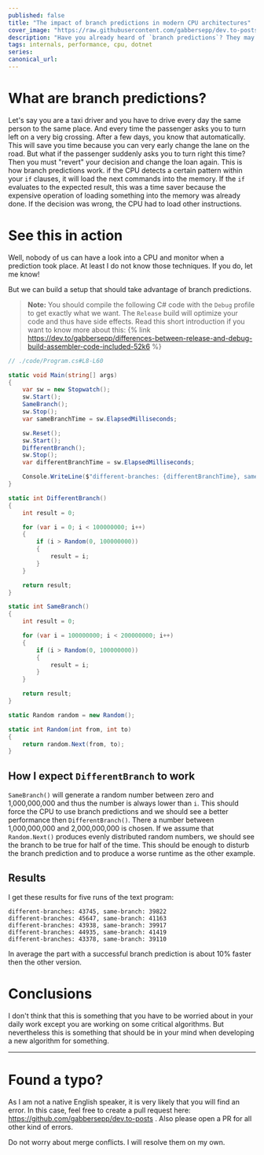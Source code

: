```yaml
---
published: false
title: "The impact of branch predictions in modern CPU architectures"
cover_image: "https://raw.githubusercontent.com/gabbersepp/dev.to-posts/master/blog-posts/impact-of-branch-predictions/assets/your-asset.png"
description: "Have you already heard of `branch predictions`? They may have a high impact on algorithms working on big datasets."
tags: internals, performance, cpu, dotnet
series:
canonical_url:
---
```


# What are branch predictions?
Let's say you are a taxi driver and you have to drive every day the same person to the same place. And every time the passenger asks you to turn left on a very big crossing. After a few days, you know that automatically. This will save you time because you can very early change the lane on the road. But what if the passenger suddenly asks you to turn right this time? Then you must "revert" your decision and change the loan again.
This is how branch predictions work. if the CPU detects a certain pattern within your `if` clauses, it will load the next commands into the memory. If the `if` evaluates to the expected result, this was a time saver because the expensive operation of loading something into the memory was already done. If the decision was wrong, the CPU had to load other instructions.

# See this in action
Well, nobody of us can have a look into a CPU and monitor when a prediction took place. At least I do not know those techniques. If you do, let me know!

But we can build a setup that should take advantage of branch predictions.

>**Note:** You should compile the following C# code with the `Debug` profile to get exactly what we want. The `Release` build will optimize your code and thus have side effects. Read this short introduction if you want to know more about this:
{% link https://dev.to/gabbersepp/differences-between-release-and-debug-build-assembler-code-included-52k6 %}

```cs
// ./code/Program.cs#L8-L60

static void Main(string[] args)
{
    var sw = new Stopwatch();
    sw.Start();
    SameBranch();
    sw.Stop();
    var sameBranchTime = sw.ElapsedMilliseconds;

    sw.Reset();
    sw.Start();
    DifferentBranch();
    sw.Stop();
    var differentBranchTime = sw.ElapsedMilliseconds;

    Console.WriteLine($"different-branches: {differentBranchTime}, same-branch: {sameBranchTime}");
}

static int DifferentBranch()
{
    int result = 0;

    for (var i = 0; i < 100000000; i++)
    {
        if (i > Random(0, 100000000))
        {
            result = i;
        }
    }

    return result;
}

static int SameBranch()
{
    int result = 0;

    for (var i = 100000000; i < 200000000; i++)
    {
        if (i > Random(0, 100000000))
        {
            result = i;
        }
    }

    return result;
}

static Random random = new Random();

static int Random(int from, int to)
{
    return random.Next(from, to);
}
```

## How I expect `DifferentBranch` to work
`SameBranch()` will generate a random number between zero and 1,000,000,000 and thus the number is always lower than `i`. This should force the CPU to use branch predictions and we should see a better performance then `DifferentBranch()`. There a number between 1,000,000,000 and 2,000,000,000 is chosen. If we assume that `Random.Next()` produces evenly distributed random numbers, we should see the branch to be true for half of the time. This should be enough to disturb the branch prediction and to produce a worse runtime as the other example.

## Results
I get these results for five runs of the text program:

```
different-branches: 43745, same-branch: 39822
different-branches: 45647, same-branch: 41163
different-branches: 43938, same-branch: 39917
different-branches: 44935, same-branch: 41419
different-branches: 43378, same-branch: 39110
```

In average the part with a successful branch prediction is about 10% faster then the other version.

# Conclusions
I don't think that this is something that you have to be worried about in your daily work except you are working on some critical algorithms. But nevertheless this is something that should be in your mind when developing a new algorithm for something.

----

# Found a typo?
As I am not a native English speaker, it is very likely that you will find an error. In this case, feel free to create a pull request here: https://github.com/gabbersepp/dev.to-posts . Also please open a PR for all other kind of errors.

Do not worry about merge conflicts. I will resolve them on my own. 